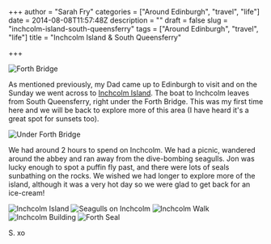 +++
author = "Sarah Fry"
categories = ["Around Edinburgh", "travel", "life"]
date = 2014-08-08T11:57:48Z
description = ""
draft = false
slug = "inchcolm-island-south-queensferry"
tags = ["Around Edinburgh", "travel", "life"]
title = "Inchcolm Island & South Queensferry"

+++


![Forth Bridge](/content/images/2014/Aug/IMG_1754-copy.jpg)

As mentioned previously, my Dad came up to Edinburgh to visit and on the Sunday we went across to [Inchcolm Island](http://www.maidoftheforth.co.uk/inchcolm-island). The boat to Inchcolm leaves from South Queensferry, right under the Forth Bridge. This was my first time here and we will be back to explore more of this area (I have heard it's a great spot for sunsets too).

![Under Forth Bridge](/content/images/2014/Aug/IMG_1751-copy.jpg)

We had around 2 hours to spend on Inchcolm. We had a picnic, wandered around the abbey and ran away from the dive-bombing seagulls. Jon was lucky enough to spot a puffin fly past, and there were lots of seals sunbathing on the rocks. We wished we had longer to explore more of the island, although it was a very hot day so we were glad to get back for an ice-cream!

![Inchcolm Island](/content/images/2014/Aug/IMG_1759-copy.jpg)
![Seagulls on Inchcolm](/content/images/2014/Aug/IMG_1764-copy.jpg)
![Inchcolm Walk](/content/images/2014/Aug/IMG_1767-copy.jpg)
![Inchcolm Building](/content/images/2014/Aug/IMG_1773-copy.jpg)
![Forth Seal](/content/images/2014/Aug/IMG_1777-copy.jpg)

S. xo

